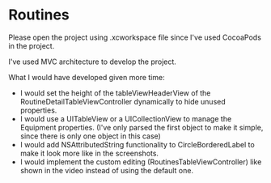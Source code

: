 # Routines

Please open the project using .xcworkspace file since I've used CocoaPods in the project.

I've used MVC architecture to develop the project.

What I would have developed given more time:
- I would set the height of the tableViewHeaderView of the RoutineDetailTableViewController dynamically to hide unused properties.
- I would use a UITableView or a UICollectionView to manage the Equipment properties. (I've only parsed the first object to make it simple, since there is only one object in this case)
- I would add NSAttributedString functionality to CircleBorderedLabel to make it look more like in the screenshots.
- I would implement the custom editing (RoutinesTableViewController) like shown in the video instead of using the default one.
